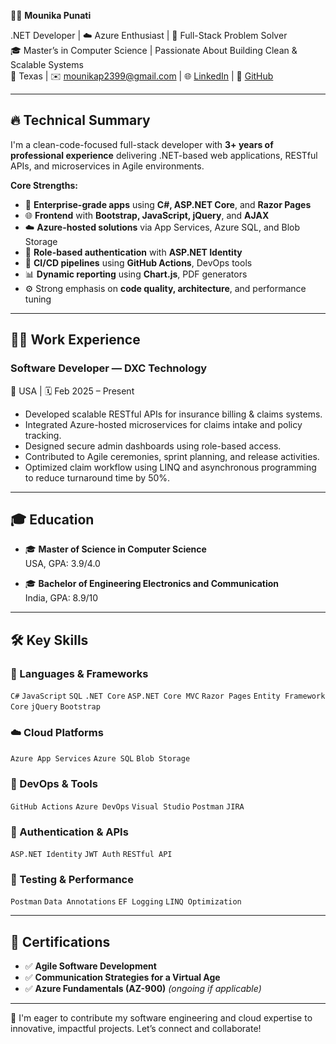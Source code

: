 👩‍💻 **Mounika Punati**

.NET Developer | ☁️ Azure Enthusiast | 🧠 Full-Stack Problem Solver  
🎓 Master’s in Computer Science | Passionate About Building Clean & Scalable Systems  
📍 Texas | ✉️ [mounikap2399@gmail.com](mailto:mounikap2399@gmail.com) | 🌐 [LinkedIn](https://linkedin.com/in/mounika2312) | 🐙 [GitHub](https://github.com/mounika2399)

---

## 🔥 Technical Summary

I'm a clean-code-focused full-stack developer with **3+ years of professional experience** delivering .NET-based web applications, RESTful APIs, and microservices in Agile environments.

**Core Strengths:**

- 🚀 **Enterprise-grade apps** using **C#, ASP.NET Core**, and **Razor Pages**  
- 🌐 **Frontend** with **Bootstrap, JavaScript, jQuery**, and **AJAX**  
- ☁️ **Azure-hosted solutions** via App Services, Azure SQL, and Blob Storage  
- 🔐 **Role-based authentication** with **ASP.NET Identity**  
- 🔄 **CI/CD pipelines** using **GitHub Actions**, DevOps tools  
- 📊 **Dynamic reporting** using **Chart.js**, PDF generators  
- ⚙️ Strong emphasis on **code quality, architecture**, and performance tuning

---

## 👩‍💼 Work Experience

### Software Developer — DXC Technology  
📍 USA | 🗓️ Feb 2025 – Present

- Developed scalable RESTful APIs for insurance billing & claims systems.
- Integrated Azure-hosted microservices for claims intake and policy tracking.
- Designed secure admin dashboards using role-based access.
- Contributed to Agile ceremonies, sprint planning, and release activities.
- Optimized claim workflow using LINQ and asynchronous programming to reduce turnaround time by 50%.

---

## 🎓 Education

- 🎓 **Master of Science in Computer Science**  
  USA, GPA: 3.9/4.0

- 🎓 **Bachelor of Engineering Electronics and Communication**  
  India, GPA: 8.9/10

---

## 🛠️ Key Skills

### 💬 Languages & Frameworks
`C#` `JavaScript` `SQL` `.NET Core` `ASP.NET Core MVC` `Razor Pages` `Entity Framework Core` `jQuery` `Bootstrap`

### ☁️ Cloud Platforms
`Azure App Services` `Azure SQL` `Blob Storage`

### 🔧 DevOps & Tools
`GitHub Actions` `Azure DevOps` `Visual Studio` `Postman` `JIRA`

### 🔐 Authentication & APIs
`ASP.NET Identity` `JWT Auth` `RESTful API`

### 🧪 Testing & Performance
`Postman` `Data Annotations` `EF Logging` `LINQ Optimization`

---

## 📜 Certifications

- ✅ **Agile Software Development**  
- ✅ **Communication Strategies for a Virtual Age**  
- ✅ **Azure Fundamentals (AZ-900)** *(ongoing if applicable)*

---
📌 I'm eager to contribute my software engineering and cloud expertise to innovative, impactful projects. Let’s connect and collaborate!
